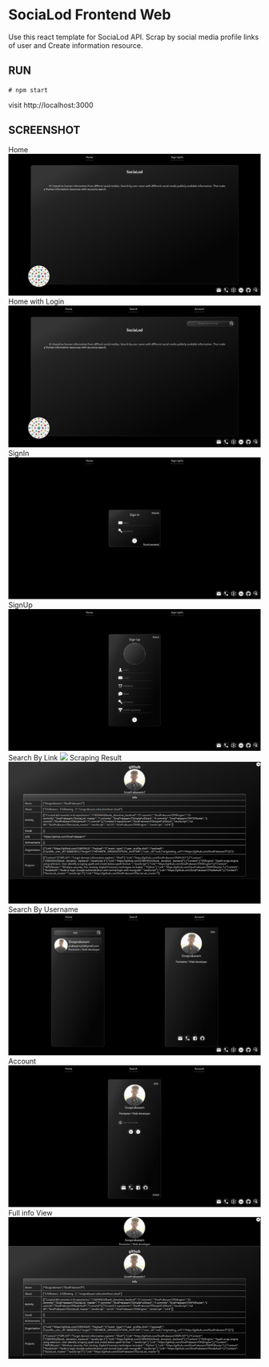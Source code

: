 # SociaLod Frontend Web
Use this react template for SociaLod API. Scrap by social media profile links of user and Create information resource.

RUN
---
    # npm start

visit http://localhost:3000

SCREENSHOT
---
Home
<img src="screenshots/Home.png"/>
Home with Login
<img src="screenshots/Homelogin.png"/>
SignIn
<img src="screenshots/SignIn.png"/>
SignUp
<img src="screenshots/SignUp.png"/>
Search By Link
<img src="screenshots/SearchByLink.png"/>
Scraping Result
<img src="screenshots/ScrapResult.png"/>
Search By Username
<img src="screenshots/SearchByUsername.png"/>
Account
<img src="screenshots/Account.png"/>
Full info View
<img src="screenshots/ViewFullInfo.png"/>
